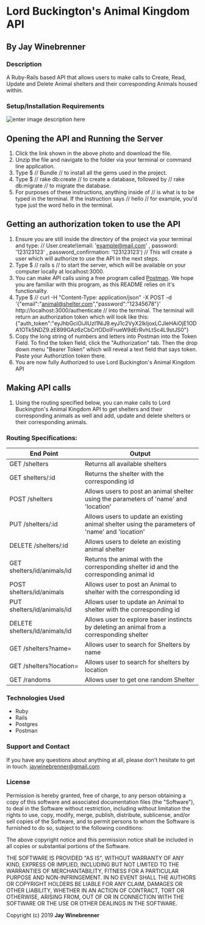 # Lord Buckington's Animal Kingdom API

## By **Jay Winebrenner**

### Description
A Ruby-Rails based API that allows users to make calls to Create, Read, Update and Delete Animal shelters and their corresponding Animals housed within.

### Setup/Installation Requirements
![enter image description here](https://i.imgur.com/KW12jKcl.jpg)

## Opening the API and Running the Server
 1. Click the link shown in the above photo and download the file.
 2. Unzip the file and navigate to the folder via your terminal or command line application.
 3. Type $ // Bundle // to install all the gems used in the project.
 4. Type $ // rake db:create // to create a database, followed by // rake db:migrate // to migrate the database.
 5. For purposes of these instructions, anything inside of // is what is to be typed in the terminal. If the instruction says // hello // for example, you'd type just the word hello in the terminal.

## Getting an authorization token to use the API
1. Ensure you are still inside the directory of the project via your terminal and type:
// User.create!(email: 'example@mail.com' , password: '123123123' , password_confirmation: '123123123') //
This will create a user which will authorize to use the API in the next steps.
2. Type $ // rails s  // to start the server, which will be available on your computer locally at localhost:3000.
3. You can make API calls using a free program called [Postman](https://www.getpostman.com/). We hope you are familiar with this program, as this README relies on it's functionality.
4. Type $ // curl -H "Content-Type: application/json" -X POST -d '{"email":"animal@shelter.com","password":"12345678"}' http://localhost:3000/authenticate // into the terminal. The terminal will return an authorization token which will look like this:
{"auth_token":"eyJhbGciOiJIUzI1NiJ9.eyJ1c2VyX2lkIjoxLCJleHAiOjE1ODA1OTk5NDZ9.zE899GAz6zCbCrtODoIFrueW9dErRvhLtSc4L9stJS0"}
5. Copy the long string of numbers and letters into Postman into the Token Field. To find the token field, click the "Authorization" tab. Then the drop down menu "Bearer Token" which will reveal a text field that says token. Paste your Authoriztion token there.
6. You are now fully Authorized to use Lord Buckington's Animal Kingdom API

## Making API calls
1. Using the routing specified below, you can make calls to Lord Buckington's Animal Kingdom API to get shelters and their corresponding animals as well and add, update and delete shelters or their corresponding animals.

### Routing Specifications:
|End Point |Output|
|---|---|
| GET /shelters | Returns all available shelters |
| GET shelters/:id | Returns the shelter with the corresponding id |
| POST /shelters | Allows users to post an animal shelter using the parameters of 'name' and 'location'|
| PUT /shelters/:id | Allows users to update an existing animal shelter using the parameters of 'name' and 'location'|
| DELETE /shelters/:id | Allows users to delete an existing animal shelter |
| GET shelters/id/animals/id| Returns the animal with the corresponding shelter id and the corresponding animal id |
| POST shelters/id/animals | Allows user to post an Animal to shelter with the corresponding id |
| PUT shelters/id/animals/id | Allows user to update an Animal to shelter with the corresponding id |
| DELETE shelters/id/animals/id  | Allows user to explore baser instincts by deleting an animal from a corresponding shelter |
| GET /shelters?name= | Allows user to search for Shelters by name |
| GET /shelters?location= | Allows user to search for shelters by location |
| GET /randoms | Allows user to get one random Shelter |
### Technologies Used

 - Ruby
 - Rails
 - Postgres
 - Postman

### Support and Contact

If you have any questions about anything at all, please don't hesitate to get in touch. jaywinebrenner@gmail.com


### License

Permission is hereby granted, free of charge, to any person obtaining a copy of this software and associated documentation files (the "Software"), to deal in the Software without restriction, including without limitation the rights to use, copy, modify, merge, publish, distribute, sublicense, and/or sell copies of the Software, and to permit persons to whom the Software is furnished to do so, subject to the following conditions:

The above copyright notice and this permission notice shall be included in all copies or substantial portions of the Software.

THE SOFTWARE IS PROVIDED "AS IS", WITHOUT WARRANTY OF ANY KIND, EXPRESS OR IMPLIED, INCLUDING BUT NOT LIMITED TO THE WARRANTIES OF MERCHANTABILITY, FITNESS FOR A PARTICULAR PURPOSE AND NON-INFRINGEMENT. IN NO EVENT SHALL THE AUTHORS OR COPYRIGHT HOLDERS BE LIABLE FOR ANY CLAIM, DAMAGES OR OTHER LIABILITY, WHETHER IN AN ACTION OF CONTRACT, TORT OR OTHERWISE, ARISING FROM, OUT OF OR IN CONNECTION WITH THE SOFTWARE OR THE USE OR OTHER DEALINGS IN THE SOFTWARE.

Copyright (c) 2019 **Jay Winebrenner**

